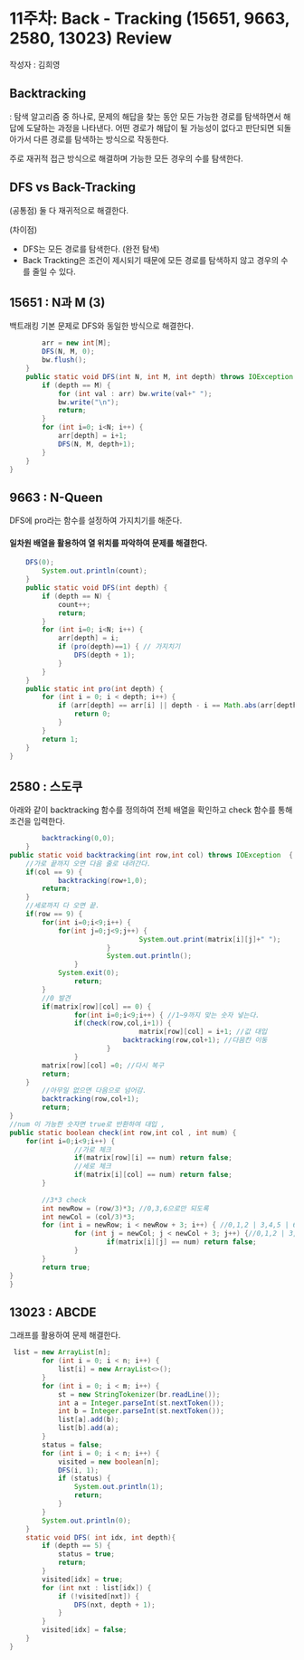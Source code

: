 # 11주차: Back - Tracking (15651, 9663, 2580, 13023) Review

작성자 : 김희영

## Backtracking
: 탐색 알고리즘 중 하나로,
문제의 해답을 찾는 동안 모든 가능한 경로를 탐색하면서 해답에 도달하는 과정을 나타낸다.
어떤 경로가 해답이 될 가능성이 없다고 판단되면 되돌아가서 다른 경로를 탐색하는 방식으로 작동한다.

주로 재귀적 접근 방식으로 해결하며 가능한 모든 경우의 수를 탐색한다.



## DFS vs Back-Tracking
(공통점) 둘 다 재귀적으로 해결한다.

(차이점)
- DFS는 모든 경로를 탐색한다. (완전 탐색)
- Back Trackting은 조건이 제시되기 때문에 모든 경로를 탐색하지 않고 경우의 수를 줄일 수 있다.




## 15651 : N과 M (3)
백트래킹 기본 문제로 DFS와 동일한 방식으로 해결한다.

```java
        arr = new int[M];
        DFS(N, M, 0);
        bw.flush();
    }
    public static void DFS(int N, int M, int depth) throws IOException {
        if (depth == M) {
            for (int val : arr) bw.write(val+" ");
            bw.write("\n");
            return;
        }
        for (int i=0; i<N; i++) {
            arr[depth] = i+1;
            DFS(N, M, depth+1);
        }
    }
}
```

## 9663 : N-Queen
DFS에 pro라는 함수를 설정하여 가지치기를 해준다.
#### 일차원 배열을 활용하여 열 위치를 파악하여 문제를 해결한다.

```java
    DFS(0);
        System.out.println(count);
    }
    public static void DFS(int depth) {
        if (depth == N) {
            count++;
            return;
        }
        for (int i=0; i<N; i++) {
            arr[depth] = i;
            if (pro(depth)==1) { // 가지치기
                DFS(depth + 1);
            }
        }
    }
    public static int pro(int depth) {
        for (int i = 0; i < depth; i++) {
            if (arr[depth] == arr[i] || depth - i == Math.abs(arr[depth] - arr[i])) {
                return 0;
            }
        }
        return 1;
    }
}
```


## 2580 : 스도쿠
아래와 같이 backtracking 함수를 정의하여 전체 배열을 확인하고 check 함수를 통해 조건을 입력한다.

```java
        backtracking(0,0);
	}
public static void backtracking(int row,int col) throws IOException  {
	//가로 끝까지 오면 다음 줄로 내려간다. 
	if(col == 9) {
        	backtracking(row+1,0);
		return;
	}
	//세로까지 다 오면 끝. 
	if(row == 9) {
		for(int i=0;i<9;i++) {			
			for(int j=0;j<9;j++) {
                                System.out.print(matrix[i][j]+" ");
                        }
                        System.out.println();
                }
        	System.exit(0);
                return;
        }
        //0 발견
        if(matrix[row][col] == 0) {
                for(int i=0;i<9;i++) { //1~9까지 맞는 숫자 넣는다. 
        		if(check(row,col,i+1)) {
                                matrix[row][col] = i+1; //값 대입
                        	backtracking(row,col+1); //다음칸 이동 			
                        }
                }
        matrix[row][col] =0; //다시 복구 
        return;
	}
        //아무일 없으면 다음으로 넘어감. 
        backtracking(row,col+1);
        return;
}
//num 이 가능한 숫자면 true로 반환하여 대입 , 
public static boolean check(int row,int col , int num) {
	for(int i=0;i<9;i++) {
                //가로 체크
                if(matrix[row][i] == num) return false;
                //세로 체크
                if(matrix[i][col] == num) return false;
        }
		
        //3*3 check
        int newRow = (row/3)*3; //0,3,6으로만 되도록 
        int newCol = (col/3)*3;
        for (int i = newRow; i < newRow + 3; i++) { //0,1,2 | 3,4,5 | 6,7,8
                for (int j = newCol; j < newCol + 3; j++) {//0,1,2 | 3,4,5 | 6,7,8
                        if(matrix[i][j] == num) return false;
                }
        }
        return true;	
}
}
```

##  13023 : ABCDE
그래프를 활용하여 문제 해결한다.

```java
 list = new ArrayList[n];
        for (int i = 0; i < n; i++) {
            list[i] = new ArrayList<>();
        }
        for (int i = 0; i < m; i++) {
            st = new StringTokenizer(br.readLine());
            int a = Integer.parseInt(st.nextToken());
            int b = Integer.parseInt(st.nextToken());
            list[a].add(b);
            list[b].add(a);
        }
        status = false;
        for (int i = 0; i < n; i++) {
            visited = new boolean[n];
            DFS(i, 1);
            if (status) {
                System.out.println(1);
                return;
            }
        }
        System.out.println(0);
    }
    static void DFS( int idx, int depth){
        if (depth == 5) {
            status = true;
            return;
        }
        visited[idx] = true;
        for (int nxt : list[idx]) {
            if (!visited[nxt]) {
                DFS(nxt, depth + 1);
            }
        }
        visited[idx] = false;
    }
}
```




